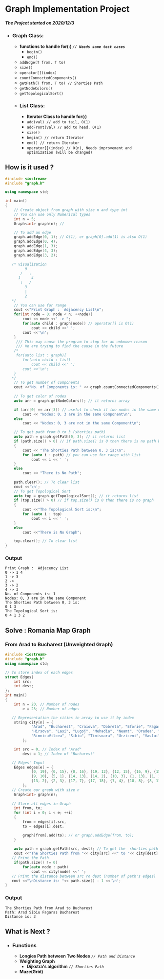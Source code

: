 # Graph Implementation Project
##### **The Project started on 2020/12/3**

* ### Graph Class:
    * **functions to handle for(:) *`// Needs some test cases`***
      * `begin()`
      * `end()`
    * `addEdge(T from, T to)`
    * `size()`
    * `operator[](index)`
    * `countConnectedComponents()`
    * `getPath(T from, T to) // Shorties Path`
    * `getNodeColors()`
    * `getTopologicalSort()` 
    * ### List Class:
      * **Iterator Class to handle for(:)**
      * `add(val) // add to tail, O(1)`
      * `addFront(val) // add to head, O(1)`
      * `size()`
      * `begin() // return Iterator`
      * `end() // return Iterator`
      * `operator[](index) // O(n), Needs improvement and optimization (will be changed)`

## How is it used ? 
```c++
#include <iostream>
#include "graph.h"

using namespace std;

int main()
{
    // Create object from graph with size n and type int
    // You can use only Numerical types
    int n = 5;
    Graph<int> graph(n); // 

    // To add an edge
    graph.addEdge(0, 1); // O(1), or graph[0].add(1) is also O(1)
    graph.addEdge(0, 4);
    graph.addEdge(1, 3);
    graph.addEdge(4, 3);
    graph.addEdge(3, 2);
   
   /* Visualization
         0
       /   \
      1     4
       \   /
         3
         |
         2
   */
    // You can use for range
    cout <<"Print Graph :  Adjacency List\n";
    for(int node = 0; node < n; ++node){
        cout << node <<" -> ";
        for(auto child : graph[node]) // operator[] is O(1)
            cout << child <<' ';
        cout <<'\n';
    }
     /// This may cause the program to stop for an unknown reason
     /// We are trying to find the cause in the future
    /* 
     for(auto list : graph){
        for(auto child : list)
            cout << child <<' ';
        cout <<'\n';
    }
   */
    // To get number of components
    cout <<"No. of Components is: " << graph.countConnectedComponents() <<'\n';
    
    // To get color of nodes
    auto arr = graph.getNodeColors(); // it returns array

    if (arr[0] == arr[3]) // useful to check if two nodes in the same component, O(1)
        cout << "Nodes: 0, 3 are in the same Component\n";
    else
        cout << "Nodes: 0, 3 are not in the same Component\n";

    // To get path from 0 to 3 (shorties path)
    auto path = graph.getPath(0, 3); // it returns list
    if (path.size() > 0) // if path.size() is 0 then there is no path between 0, 3
    {
        cout << "The Shorties Path between 0, 3 is:\n";
        for (auto i : path) // you can use for range with list
            cout << i << ' ';
    }
    else
        cout << "There is No Path";
    
    path.clear(); // To clear list
    cout <<'\n';
    // To get Topological Sort
    auto top = graph.getTopologicalSort(); // it returns list
    if (top.size() > 0) // if top.size() is 0 then there is no graph
    {
        cout <<"The Topological Sort is:\n";
        for (auto i : top)
            cout << i << ' ';
    }
    else
        cout <<"There is No Graph";

    top.clear(); // To clear list
}
```
### Output
```
Print Graph :  Adjacency List
0 -> 1 4
1 -> 3
2 ->
3 -> 2
4 -> 3
No. of Components is: 1
Nodes: 0, 3 are in the same Component
The Shorties Path between 0, 3 is:
0 1 3
The Topological Sort is:
0 4 1 3 2
```
## Solve : Romania Map Graph
### From Arad to Bucharest (Unweighted Graph)

```c++
#include <iostream>
#include "graph.h"
using namespace std;

// To store index of each edges
struct Edges{
    int src;
    int dest;
};
int main()
{
    int n = 20, // Number of nodes
        e = 23; // Number of edges

   // Representation the cities in array to use it by index
    string city[n] = {
            "Arad", "Bucharest", "Craiova", "Dobreta", "Eforie", "Fagaras", "Giurglu",
            "Hirsova", "Lasi", "Lugoj", "Mehadia", "Neamt", "Oradea", "Pitesti",
            "RimnicuVilcea", "Sibiu", "Timisoara", "Urziceni", "Vaslui", "Zerind"
        };

    int src = 0, // Index of "Arad"
        dest = 1; // Index of "Bucharest"

   // Edges' Input
    Edges edges[e] = {
            {0, 19}, {0, 15}, {0, 16}, {19, 12}, {12, 15}, {16, 9}, {15, 5}, {15, 14},
            {9, 10}, {5, 1}, {14, 13}, {14, 2}, {10, 3}, {1, 13}, {1, 17}, {1, 6},
            {13, 2}, {2, 3}, {17, 7}, {17, 18}, {7, 4}, {18, 8}, {8, 11}
        }; 
   // Create our graph with size n
    Graph<int> graph(n);
    
   // Store all edges in Graph
    int from, to;
    for (int i = 0; i < e; ++i)
    {
        from = edges[i].src,
        to = edges[i].dest;

        graph[from].add(to); // or graph.addEdge(from, to);
    }
    
    auto path = graph.getPath(src, dest); // To get the  shorties path from src to dest
    cout <<"The Shorties Path from "<< city[src] <<" to "<< city[dest] <<"\nPath: ";
   // Print the Path
    if(path.size() != 0)
        for(auto node : path)
            cout << city[node] <<' ';
   // Print the distance between src ro dest (number of path's edges)
   cout <<"\nDistance is: "<< path.size() - 1 <<'\n';
}
```
### Output
```
The Shorties Path from Arad to Bucharest
Path: Arad Sibiu Fagaras Bucharest
Distance is: 3
```
## What is Next ?

* ### Functions
  * **Longies Path between Two Nodes** *`// Path and Distance`*
  * **Weighting Graph**
    * **Dijkstra's algorithm** *`// Shorties Path`* 
  * **Maze(Grid)** 
